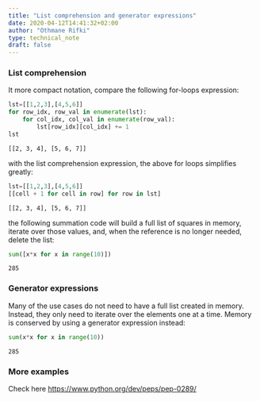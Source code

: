 ```yaml
---
title: "List comprehension and generator expressions"
date: 2020-04-12T14:41:32+02:00
author: "Othmane Rifki"
type: technical_note
draft: false
---
```

### List comprehension
It more compact notation, compare the following for-loops expression:


```python
lst=[[1,2,3],[4,5,6]]
for row_idx, row_val in enumerate(lst):
    for col_idx, col_val in enumerate(row_val): 
        lst[row_idx][col_idx] += 1
lst
```




    [[2, 3, 4], [5, 6, 7]]



with the list comprehension expression, the above for loops simplifies greatly:


```python
lst=[[1,2,3],[4,5,6]]
[[cell + 1 for cell in row] for row in lst]
```




    [[2, 3, 4], [5, 6, 7]]



the following summation code will build a full list of squares in memory, iterate over those values, and, when the reference is no longer needed, delete the list:


```python
sum([x*x for x in range(10)])
```




    285



### Generator expressions
Many of the use cases do not need to have a full list created in memory. Instead, they only need to iterate over the elements one at a time. Memory is conserved by using a generator expression instead:


```python
sum(x*x for x in range(10))
```




    285



### More examples
Check here https://www.python.org/dev/peps/pep-0289/   


```python

```
